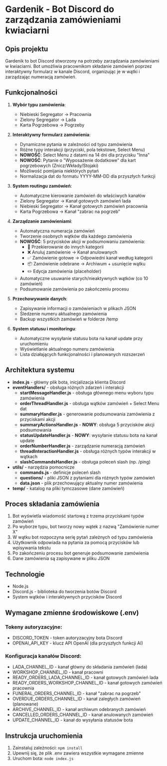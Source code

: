 # Gardenik - Bot Discord do zarządzania zamówieniami kwiaciarni

## Opis projektu
Gardenik to bot Discord stworzony na potrzeby zarządzania zamówieniami w kwiaciarni. Bot umożliwia pracownikom składanie zamówień poprzez interaktywny formularz w kanale Discord, organizując je w wątki i zarządzając numeracją zamówień.

## Funkcjonalności
1. **Wybór typu zamówienia**:
   - Niebieski Segregator → Pracownia
   - Zielony Segregator → Lada  
   - Karta Pogrzebowa → Pogrzeby

2. **Interaktywny formularz zamówienia**:
   - Dynamiczne pytania w zależności od typu zamówienia
   - Różne typy interakcji (przyciski, pola tekstowe, Select Menu)
   - **NOWOŚĆ**: Select Menu z datami na 14 dni dla przycisku "Inna"
   - **NOWOŚĆ**: Pytanie o "Wyposażenie dodatkowe" dla kart pogrzebowych (Znicz/Wkłady/Stojaki)
   - Możliwość pomijania niektórych pytań
   - Normalizacja dat do formatu YYYY-MM-DD dla przyszłych funkcji

3. **System routingu zamówień**:
   - Automatyczne kierowanie zamówień do właściwych kanałów
   - Zielony Segregator → Kanał gotowych zamówień lada
   - Niebieski Segregator → Kanał gotowych zamówień pracownia  
   - Karta Pogrzebowa → Kanał "zabrac na pogrzeb"

4. **Zarządzanie zamówieniami**:
   - Automatyczna numeracja zamówień
   - Tworzenie osobnych wątków dla każdego zamówienia
   - **NOWOŚĆ**: 5 przycisków akcji w podsumowaniu zamówienia:
     - 🔄 Przekierowanie do innych kategorii
     - ❌ Anuluj zamówienie → Kanał anulowanych
     - ✅ Zamówienie gotowe → Odpowiedni kanał według kategorii
     - 📦 Zamówienie odebrane → Archiwum + usunięcie wątku
     - ✏️ Edycja zamówienia (placeholder)
   - Automatyczne usuwanie starych/nieaktywnych wątków (co 10 zamówień)
   - Podsumowanie zamówienia po zakończeniu procesu

5. **Przechowywanie danych**:
   - Zapisywanie informacji o zamówieniach w plikach JSON
   - Śledzenie numeru aktualnego zamówienia
   - Backup wszystkich zamówień w folderze /temp

6. **System statusu i monitoringu**:
   - Automatyczne wysyłanie statusu bota na kanał update przy uruchomieniu
   - Wyświetlanie aktualnego numeru zamówienia
   - Lista działających funkcjonalności i planowanych rozszerzeń

## Architektura systemu
- **index.js** - główny plik bota, inicjalizacja klienta Discord
- **eventHandlers/** - obsługa różnych zdarzeń i interakcji
  - **startMessageHandler.js** - obsługa głównego menu wyboru typu zamówienia
  - **orderThreadHandler.js** - obsługa wątków zamówień + Select Menu dat
  - **summaryHandler.js** - generowanie podsumowania zamówienia z przyciskami akcji
  - **summaryActionsHandler.js** - **NOWY**: obsługa 5 przycisków akcji podsumowania
  - **statusUpdateHandler.js** - **NOWY**: wysyłanie statusu bota na kanał update
  - **orderNumberHandler.js** - zarządzanie numeracją zamówień  
  - **threadInteractionHandler.js** - obsługa różnych typów interakcji w wątkach
  - **slashCommandsHandler.js** - obsługa poleceń slash (np. /ping)
- **utils/** - narzędzia pomocnicze
  - **commands.js** - definicje poleceń slash
  - **questions/** - pliki JSON z pytaniami dla różnych typów zamówień
  - **data.json** - plik przechowujący aktualny numer zamówienia
- **temp/** - katalog na pliki tymczasowe (dane zamówień)

## Proces składania zamówienia
1. Bot wyświetla wiadomość startową z trzema przyciskami typów zamówień
2. Po wyborze typu, bot tworzy nowy wątek z nazwą "Zamówienie numer X"
3. W wątku bot rozpoczyna serię pytań zależnych od typu zamówienia
4. Użytkownik odpowiada na pytania za pomocą przycisków lub wpisywania tekstu
5. Po zakończeniu procesu bot generuje podsumowanie zamówienia
6. Dane zamówienia są zapisywane w pliku JSON

## Technologie
- Node.js
- Discord.js - biblioteka do tworzenia botów Discord
- System wątków i interaktywnych przycisków Discord

## Wymagane zmienne środowiskowe (.env)
### Tokeny autoryzacyjne:
- DISCORD_TOKEN - token autoryzacyjny bota Discord
- OPENAI_API_KEY - klucz API OpenAI (dla przyszłych funkcji AI)

### Konfiguracja kanałów Discord:
- LADA_CHANNEL_ID - kanał główny do składania zamówień (lada)
- WORKSHOP_CHANNEL_ID - kanał pracowni
- READY_ORDERS_LADA_CHANNEL_ID - kanał gotowych zamówień lada
- READY_ORDERS_WORKSHOP_CHANNEL_ID - kanał gotowych zamówień pracownia
- FUNERAL_ORDERS_CHANNEL_ID - kanał "zabrac na pogrzeb"
- OVERDUE_ORDERS_CHANNEL_ID - kanał zaległych zamówień (planowane)
- ARCHIVE_CHANNEL_ID - kanał archiwum odebranych zamówień
- CANCELLED_ORDERS_CHANNEL_ID - kanał anulowanych zamówień
- UPDATE_CHANNEL_ID - kanał do wysyłania statusów bota

## Instrukcja uruchomienia
1. Zainstaluj zależności: `npm install`
2. Upewnij się, że plik .env zawiera wszystkie wymagane zmienne
3. Uruchom bota: `node index.js` 